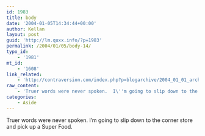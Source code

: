 ```yaml
---
id: 1983
title: body
date: '2004-01-05T14:34:44+00:00'
author: Kellan
layout: post
guid: 'http://lm.quxx.info/?p=1983'
permalink: /2004/01/05/body-14/
typo_id:
    - '1981'
mt_id:
    - '1608'
link_related:
    - 'http://contraversion.com/index.php?p=blogarchive/2004_01_01_archive.php#107332391445861323'
raw_content:
    - 'Truer words were never spoken.  I\''m going to slip down to the corner store and pick up a Super Food.'
categories:
    - Aside
---
```


Truer words were never spoken. I’m going to slip down to the corner store and pick up a Super Food.